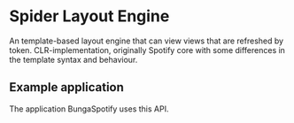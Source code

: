 # Spider Layout Engine
An template-based layout engine that can view views that are refreshed by token. CLR-implementation, originally Spotify core with some differences in the template syntax and behaviour.

## Example application
The application BungaSpotify uses this API.